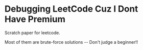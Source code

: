 # Debugging LeetCode Cuz I Dont Have Premium
Scratch paper for leetcode.

Most of them are brute-force solutions -- Don't judge a beginner!!